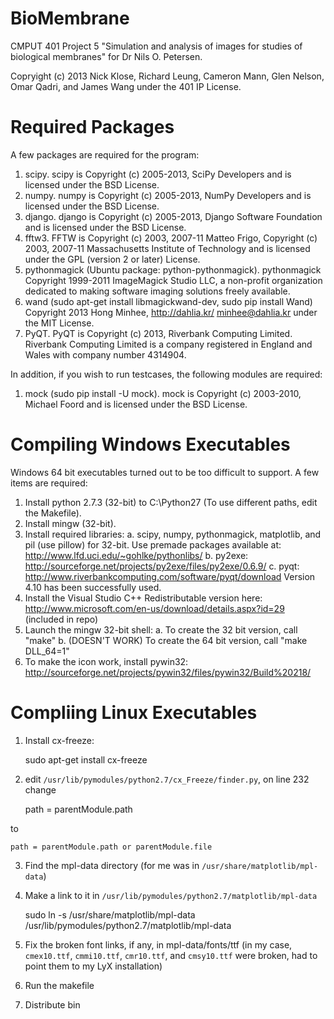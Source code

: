 BioMembrane
===========

CMPUT 401 Project 5 "Simulation and analysis of images for studies of biological
membranes" for Dr Nils O. Petersen.

Copryight (c) 2013 Nick Klose, Richard Leung, Cameron Mann, Glen Nelson, Omar
Qadri, and James Wang under the 401 IP License.

Required Packages
=================
A few packages are required for the program:

1. scipy. scipy is Copyright (c) 2005-2013, SciPy Developers and is licensed
   under the BSD License.
2. numpy. numpy is Copyright (c) 2005-2013, NumPy Developers and is licensed
   under the BSD License.
3. django. django is Copyright (c) 2005-2013, Django Software Foundation and
   is licensed under the BSD License.
4. fftw3. FFTW is Copyright (c) 2003, 2007-11 Matteo Frigo,
   Copyright (c) 2003, 2007-11 Massachusetts Institute of Technology
   and is licensed under the GPL (version 2 or later) License.
5. pythonmagick (Ubuntu package: python-pythonmagick). pythonmagick Copyright
1999-2011 ImageMagick Studio LLC, a non-profit organization dedicated to making
software imaging solutions freely available.
6. wand (sudo apt-get install libmagickwand-dev, sudo pip install Wand)
Copyright 2013 Hong Minhee, http://dahlia.kr/ <minhee@dahlia.kr> under the MIT
License.
7. PyQT. PyQT is Copyright (c) 2013, Riverbank Computing Limited.
   Riverbank Computing Limited is a company registered in England and Wales
   with company number 4314904.

In addition, if you wish to run testcases, the following modules are required:

1. mock (sudo pip install -U mock). mock is Copyright (c) 2003-2010, Michael
   Foord and is licensed under the BSD License.


Compiling Windows Executables
=============================
Windows 64 bit executables turned out to be too difficult to support.
A few items are required:

1. Install python 2.7.3 (32-bit) to C:\Python27 (To use different paths,
   edit the Makefile).
2. Install mingw (32-bit).
3. Install required libraries:
     a. scipy, numpy, pythonmagick, matplotlib, and pil (use pillow) for
        32-bit. Use premade packages available at:
        http://www.lfd.uci.edu/~gohlke/pythonlibs/
	 b. py2exe: http://sourceforge.net/projects/py2exe/files/py2exe/0.6.9/
	 c. pyqt: http://www.riverbankcomputing.com/software/pyqt/download
	    Version 4.10 has been successfully used.
4. Install the Visual Studio C++ Redistributable version here:
   http://www.microsoft.com/en-us/download/details.aspx?id=29 (included in repo)
5. Launch the mingw 32-bit shell:
     a. To create the 32 bit version, call "make"
     b. (DOESN'T WORK) To create the 64 bit version, call "make DLL_64=1"
6. To make the icon work, install pywin32:
   http://sourceforge.net/projects/pywin32/files/pywin32/Build%20218/

Compliing Linux Executables
===========================
1. Install cx-freeze:

    sudo apt-get install cx-freeze

2. edit `/usr/lib/pymodules/python2.7/cx_Freeze/finder.py`, on line 232 change

    path = parentModule.path

to

    path = parentModule.path or parentModule.file

3. Find the mpl-data directory (for me was in `/usr/share/matplotlib/mpl-data`)
4. Make a link to it in `/usr/lib/pymodules/python2.7/matplotlib/mpl-data`

    sudo ln -s /usr/share/matplotlib/mpl-data /usr/lib/pymodules/python2.7/matplotlib/mpl-data

5. Fix the broken font links, if any, in mpl-data/fonts/ttf (in my case,
   `cmex10.ttf`, `cmmi10.ttf`, `cmr10.ttf`, and `cmsy10.ttf` were broken, had to
    point them to my LyX installation)
6. Run the makefile
7. Distribute bin